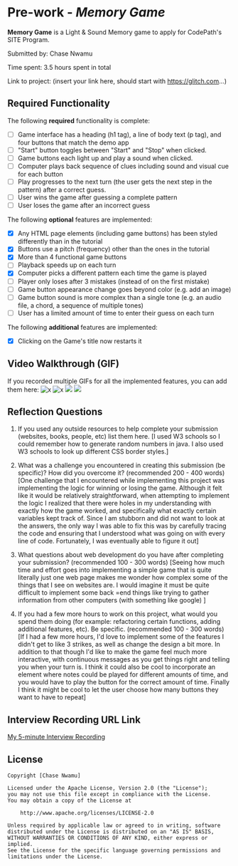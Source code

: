 # Pre-work - *Memory Game*

**Memory Game** is a Light & Sound Memory game to apply for CodePath's SITE Program. 

Submitted by: Chase Nwamu

Time spent: 3.5 hours spent in total

Link to project: (insert your link here, should start with https://glitch.com...)

## Required Functionality

The following **required** functionality is complete:

* [ ] Game interface has a heading (h1 tag), a line of body text (p tag), and four buttons that match the demo app
* [ ] "Start" button toggles between "Start" and "Stop" when clicked. 
* [ ] Game buttons each light up and play a sound when clicked. 
* [ ] Computer plays back sequence of clues including sound and visual cue for each button
* [ ] Play progresses to the next turn (the user gets the next step in the pattern) after a correct guess. 
* [ ] User wins the game after guessing a complete pattern
* [ ] User loses the game after an incorrect guess

The following **optional** features are implemented:

* [x] Any HTML page elements (including game buttons) has been styled differently than in the tutorial
* [x] Buttons use a pitch (frequency) other than the ones in the tutorial
* [x] More than 4 functional game buttons
* [ ] Playback speeds up on each turn
* [x] Computer picks a different pattern each time the game is played
* [ ] Player only loses after 3 mistakes (instead of on the first mistake)
* [ ] Game button appearance change goes beyond color (e.g. add an image)
* [ ] Game button sound is more complex than a single tone (e.g. an audio file, a chord, a sequence of multiple tones)
* [ ] User has a limited amount of time to enter their guess on each turn

The following **additional** features are implemented:

- [x] Clicking on the Game's title now restarts it

## Video Walkthrough (GIF)

If you recorded multiple GIFs for all the implemented features, you can add them here:
![x](http://g.recordit.co/pQmXENjGrW.gif)
![x](http://g.recordit.co/pH8ioQjm5p.gif)
![](gif3-link-here)
![](gif4-link-here)

## Reflection Questions
1. If you used any outside resources to help complete your submission (websites, books, people, etc) list them here. 
[I used W3 schools so I could remember how to generate random numbers in java. I also used W3 schools to look up different CSS border styles.]

2. What was a challenge you encountered in creating this submission (be specific)? How did you overcome it? (recommended 200 - 400 words) 
[One challenge that I encountered while implementing this project was implementing the logic for winning or losing the game. Although it felt like it would be relatively straightforward, when attempting to implement the logic I realized that there were holes in my understanding with exactly how the game worked, and specifically what exactly certain variables kept track of. Since I am stubborn and did not want to look at the answers, the only way I was able to fix this was by carefully tracing the code and ensuring that I understood what was going on with every line of code. Fortunately, I was eventually able to figure it out]

3. What questions about web development do you have after completing your submission? (recommended 100 - 300 words) 
[Seeing how much time and effort goes into implementing a simple game that is quite literally just one web page makes me wonder how complex some of the things that I see on websites are. I would imagine it must be quite difficult to implement some back =end things like trying to gather information from other computers (with something like google) ]

4. If you had a few more hours to work on this project, what would you spend them doing (for example: refactoring certain functions, adding additional features, etc). Be specific. (recommended 100 - 300 words) 
[If I had a few more hours, I'd love to implement some of the features I didn't get to like 3 strikes, as well as change the design a bit more. In addition to that though I'd like to make the game feel much more interactive, with continuous messages as you get things right and telling you when your turn is. I think it could also be cool to incorporate an element where notes could be played for different amounts of time, and you would have to play the button for the correct amount of time. Finally I think it might be cool to let the user choose how many buttons they want to have to repeat]



## Interview Recording URL Link

[My 5-minute Interview Recording](your-link-here)


## License

    Copyright [Chase Nwamu]

    Licensed under the Apache License, Version 2.0 (the "License");
    you may not use this file except in compliance with the License.
    You may obtain a copy of the License at

        http://www.apache.org/licenses/LICENSE-2.0

    Unless required by applicable law or agreed to in writing, software
    distributed under the License is distributed on an "AS IS" BASIS,
    WITHOUT WARRANTIES OR CONDITIONS OF ANY KIND, either express or implied.
    See the License for the specific language governing permissions and
    limitations under the License.
